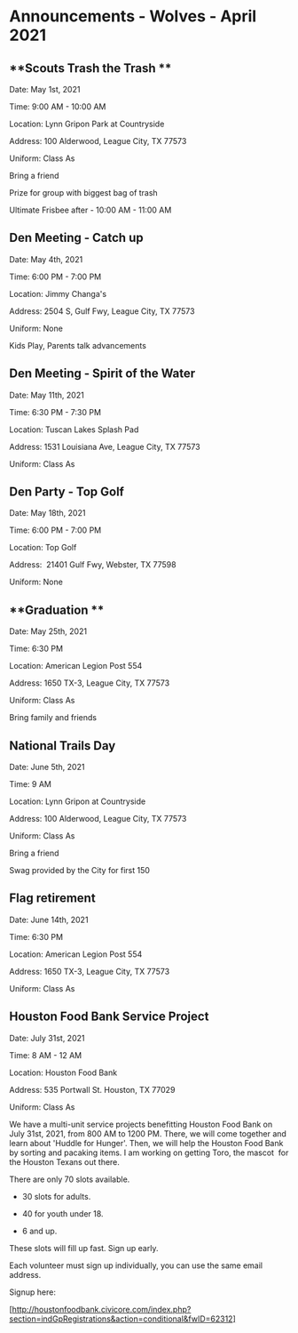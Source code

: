 # Announcements - Wolves - April 2021

## **Scouts Trash the Trash **

Date: May 1st, 2021

Time: 9:00 AM - 10:00 AM

Location: Lynn Gripon Park at Countryside 

Address: 100 Alderwood, League City, TX 77573

Uniform: Class As

Bring a friend 

Prize for group with biggest bag of trash 

Ultimate Frisbee after - 10:00 AM - 11:00 AM

## Den Meeting - Catch up

Date: May 4th, 2021

Time: 6:00 PM - 7:00 PM

Location: Jimmy Changa's

Address: 2504 S, Gulf Fwy, League City, TX 77573 

Uniform: None

Kids Play, Parents talk advancements

## **Den Meeting - Spirit of the Water**

Date: May 11th, 2021

Time: 6:30 PM - 7:30 PM

Location: Tuscan Lakes Splash Pad

Address: 1531 Louisiana Ave, League City, TX 77573

Uniform: Class As

## **Den Party - Top Golf**

Date: May 18th, 2021

Time: 6:00 PM - 7:00 PM

Location: Top Golf

Address:  21401 Gulf Fwy, Webster, TX 77598 

Uniform: None

## **Graduation **

Date: May 25th, 2021

Time: 6:30 PM 

Location: American Legion Post 554

Address: 1650 TX-3, League City, TX 77573

Uniform: Class As

Bring family and friends

## **National Trails Day**

Date: June 5th, 2021

Time: 9 AM 

Location: Lynn Gripon at Countryside

Address: 100 Alderwood, League City, TX 77573

Uniform: Class As

Bring a friend

Swag provided by the City for first 150

## **Flag retirement**

Date: June 14th, 2021

Time: 6:30 PM 

Location: American Legion Post 554

Address: 1650 TX-3, League City, TX 77573

Uniform: Class As

## **Houston Food Bank Service Project**

Date: July 31st, 2021

Time: 8 AM - 12 AM

Location: Houston Food Bank

Address: 535 Portwall St. Houston, TX 77029

Uniform: Class As

We have a multi-unit service projects benefitting Houston Food Bank on July 31st, 2021, from 800 AM to 1200 PM. There, we will come together and learn about 'Huddle for Hunger'. Then, we will help the Houston Food Bank by sorting and pacaking items. I am working on getting Toro, the mascot  for the Houston Texans out there.

There are only 70 slots available.  

- 30 slots for adults.   

- 40 for youth under 18\.  

- 6 and up.

These slots will fill up fast. Sign up early.

Each volunteer must sign up individually, you can use the same email address.

Signup here:

[http://houstonfoodbank.civicore.com/index.php?section=indGpRegistrations&action=conditional&fwID=62312]